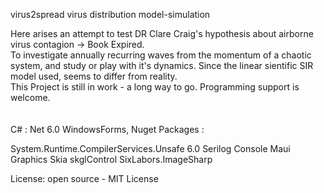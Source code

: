 virus2spread virus distribution model-simulation

Here arises an attempt to test DR Clare Craig's hypothesis about airborne virus contagion -> Book Expired.
<br> 
To investigate annually recurring waves from the momentum of a chaotic system, and study or play with it's dynamics.
Since the linear sientific SIR model used, seems to differ from reality.
<br> 
This Project is still in work - a long way to go. Programming support is welcome.
<br> 
<br> 
<br> 
C# : Net 6.0 WindowsForms, Nuget Packages : 

System.Runtime.CompilerServices.Unsafe 6.0
Serilog Console
Maui Graphics Skia skglControl
SixLabors.ImageSharp


License: open source - MIT License
